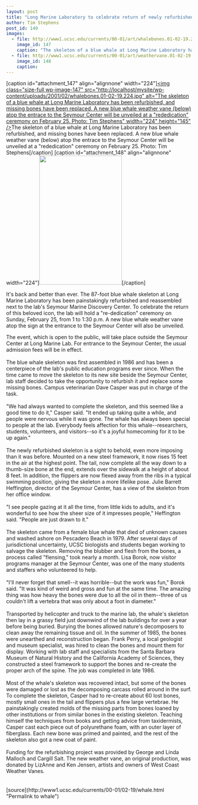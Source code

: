```yaml
---
layout: post
title: "Long Marine Laboratory to celebrate return of newly refurbished blue whale skeleton"
author: Tim Stephens
post_id: 149
images:
  - file: http://www1.ucsc.edu/currents/00-01/art/whalebones.01-02-19.224.jpg
    image_id: 147
    caption: "The skeleton of a blue whale at Long Marine Laboratory has been refurbished, and missing bones have been replaced. A new blue whale weather vane (below) atop the entrace to the Seymour Center will be unveiled at a 'rededication' ceremony on February 25. Photo: Tim Stephens"
  - file: http://www1.ucsc.edu/currents/00-01/art/weathervane.01-02-19.224.jpg
    image_id: 148
    caption: 
---
```


[caption id="attachment_147" align="alignnone" width="224"]<a href="http://localhost/mysite/wp-content/uploads/2001/02/whalebones.01-02-19.224.jpg"><img class="size-full wp-image-147" src="http://localhost/mysite/wp-content/uploads/2001/02/whalebones.01-02-19.224.jpg" alt="The skeleton of a blue whale at Long Marine Laboratory has been refurbished, and missing bones have been replaced. A new blue whale weather vane (below) atop the entrace to the Seymour Center will be unveiled at a "rededication" ceremony on February 25. Photo: Tim Stephens" width="224" height="145" /></a>The skeleton of a blue whale at Long Marine Laboratory has been refurbished, and missing bones have been replaced. A new blue whale weather vane (below) atop the entrace to the Seymour Center will be unveiled at a "rededication" ceremony on February 25. Photo: Tim Stephens[/caption]
[caption id="attachment_148" align="alignnone" width="224"]<a href="http://localhost/mysite/wp-content/uploads/2001/02/weathervane.01-02-19.224.jpg"><img class="size-full wp-image-148" src="http://localhost/mysite/wp-content/uploads/2001/02/weathervane.01-02-19.224.jpg" alt="" width="224" height="349" /></a>[/caption]
<p>
  It's back and better than ever. The 87-foot blue whale skeleton at Long Marine Laboratory has been painstakingly refurbished and reassembled next to the lab's Seymour Marine Discovery Center. To celebrate the return of this beloved icon, the lab will hold a "re-dedication" ceremony on Sunday, February 25, from 1 to 1:30 p.m. A new blue whale weather vane atop the sign at the entrance to the Seymour Center will also be unveiled.
</p>The event, which is open to the public, will take place outside the Seymour Center at Long Marine Lab. For entrance to the Seymour Center, the usual admission fees will be in effect.<br>
<br>
The blue whale skeleton was first assembled in 1986 and has been a centerpiece of the lab's public education programs ever since. When the time came to move the skeleton to its new site beside the Seymour Center, lab staff decided to take the opportunity to refurbish it and replace some missing bones. Campus veterinarian Dave Casper was put in charge of the task.<br>
<br>
"We had always wanted to complete the skeleton, and this seemed like a good time to do it," Casper said. "It ended up taking quite a while, and people were nervous while it was gone. The whale has always been special to people at the lab. Everybody feels affection for this whale--researchers, students, volunteers, and visitors--so it's a joyful homecoming for it to be up again."<br>
<br>
The newly refurbished skeleton is a sight to behold, even more imposing than it was before. Mounted on a new steel framework, it now rises 15 feet in the air at the highest point. The tail, now complete all the way down to a thumb-size bone at the end, extends over the sidewalk at a height of about 8 feet. In addition, the flippers are now flexed away from the ribs in a typical swimming position, giving the skeleton a more lifelike pose. Julie Barrett Heffington, director of the Seymour Center, has a view of the skeleton from her office window.<br>
<br>
"I see people gazing at it all the time, from little kids to adults, and it's wonderful to see how the sheer size of it impresses people," Heffington said. "People are just drawn to it."<br>
<br>
The skeleton came from a female blue whale that died of unknown causes and washed ashore on Pescadero Beach in 1979. After several days of jurisdictional uncertainty, UCSC biologists and students began working to salvage the skeleton. Removing the blubber and flesh from the bones, a process called "flensing," took nearly a month. Lisa Borok, now visitor programs manager at the Seymour Center, was one of the many students and staffers who volunteered to help.<br>
<br>
"I'll never forget that smell--it was horrible--but the work was fun," Borok said. "It was kind of weird and gross and fun at the same time. The amazing thing was how heavy the bones were due to all the oil in them--three of us couldn't lift a vertebra that was only about a foot in diameter."<br>
<br>
Transported by helicopter and truck to the marine lab, the whale's skeleton then lay in a grassy field just downwind of the lab buildings for over a year before being buried. Burying the bones allowed nature's decomposers to clean away the remaining tissue and oil. In the summer of 1985, the bones were unearthed and reconstruction began. Frank Perry, a local geologist and museum specialist, was hired to clean the bones and mount them for display. Working with lab staff and specialists from the Santa Barbara Museum of Natural History and the California Academy of Sciences, they constructed a steel framework to support the bones and re-create the proper arch of the spine. The job was completed in late 1986.<br>
<br>
Most of the whale's skeleton was recovered intact, but some of the bones were damaged or lost as the decomposing carcass rolled around in the surf. To complete the skeleton, Casper had to re-create about 60 lost bones, mostly small ones in the tail and flippers plus a few large vertebrae. He painstakingly created molds of the missing parts from bones loaned by other institutions or from similar bones in the existing skeleton. Teaching himself the techniques from books and getting advice from taxidermists, Casper cast each piece out of polyurethane foam, with an outer layer of fiberglass. Each new bone was primed and painted, and the rest of the skeleton also got a new coat of paint.<br>
<br>
Funding for the refurbishing project was provided by George and Linda Malloch and Cargill Salt. The new weather vane, an original production, was donated by LizAnne and Ken Jensen, artists and owners of West Coast Weather Vanes.<br>
<br>
<br>
[source](http://www1.ucsc.edu/currents/00-01/02-19/whale.html "Permalink to whale")
